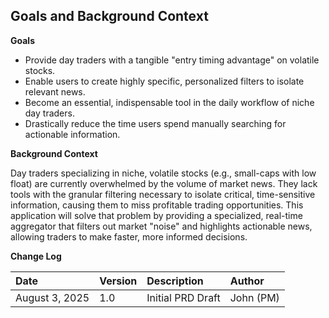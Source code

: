 ## Goals and Background Context

**Goals**

*   Provide day traders with a tangible "entry timing advantage" on volatile stocks.
*   Enable users to create highly specific, personalized filters to isolate relevant news.
*   Become an essential, indispensable tool in the daily workflow of niche day traders.
*   Drastically reduce the time users spend manually searching for actionable information.

**Background Context**

Day traders specializing in niche, volatile stocks (e.g., small-caps with low float) are currently overwhelmed by the volume of market news. They lack tools with the granular filtering necessary to isolate critical, time-sensitive information, causing them to miss profitable trading opportunities. This application will solve that problem by providing a specialized, real-time aggregator that filters out market "noise" and highlights actionable news, allowing traders to make faster, more informed decisions.

**Change Log**

| Date | Version | Description | Author |
| :--- | :--- | :--- | :--- |
| August 3, 2025 | 1.0 | Initial PRD Draft | John (PM) |
